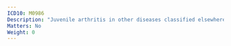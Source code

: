 ```yaml
---
ICD10: M0986
Description: "Juvenile arthritis in other diseases classified elsewhere: Lower leg"
Matters: No
Weight: 0
---
```

